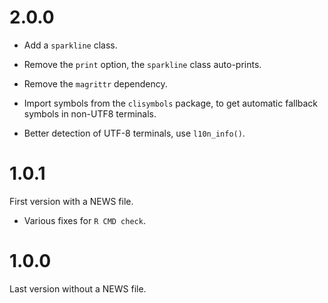 
# 2.0.0

* Add a `sparkline` class.

* Remove the `print` option, the `sparkline` class auto-prints.

* Remove the `magrittr` dependency.

* Import symbols from the `clisymbols` package, to get automatic
  fallback symbols in non-UTF8 terminals.

* Better detection of UTF-8 terminals, use `l10n_info()`.

# 1.0.1

First version with a NEWS file.

* Various fixes for `R CMD check`.

# 1.0.0

Last version without a NEWS file.
